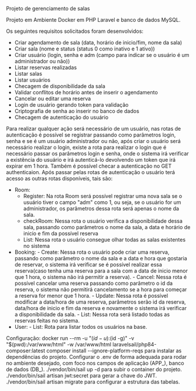 Projeto de gerenciamento de salas

Projeto em Ambiente Docker em PHP Laravel e banco de dados MySQL.

Os seguintes requisitos solicitados foram desenvolvidos:
 - Criar agendamento de sala (data, horário de inicio/fim, nome da sala)
 - Criar sala (nome e status (status 0 como inativo e 1 ativo))
 - Criar usuário (login, senha e adm (campo para indicar se o usuário é um administrador ou não))
 - Listar reservas realizadas
 - Listar salas
 - Listar usuários
 - Checagem de disponibilidade da sala
 - Validar conflitos de horário antes de inserir o agendamento
 - Cancelar ou editar uma reserva
 - Login de usuário gerando token para validação
 - Criptografia de senha ao inserir no banco de dados
 - Checagem de autenticação do usuário

Para realizar qualquer ação será necessário de um usuário, nas rotas de autenticação é possível se registrar passando como parâmetros login, senha e se é um usuário administrador ou não, após criar o usuário será necessário realizar o login, existe a rota para realizar o login que é necessário passar os parâmetros login e senha, onde o sistema irá verificar a existência do usuário e irá autenticá-lo devolvendo um token que irá expirar em 1 hora. Também é possível checar a autenticação no GET authenticaion.
Após passar pelas rotas de autenticação o usuário terá acesso as outras rotas disponíveis, tais são:
 - Room:
     - Register: Na rota Room será possível registrar uma nova sala se o usuário tiver o campo "adm" como 1, ou seja, se o usuário for um administrador, os parâmetros dessa rota será apenas o nome da sala.
     - checkRoom: Nessa rota o usuário verifica a disponibilidade dessa sala, passando como parâmetros o nome da sala, a data e horário de inicio e fim da possível reserva
     - List: Nessa rota o usuário consegue olhar todas as salas existentes no sistema
 - Booking:
       - Create: Nessa rota o usuário pode criar uma reserva, passando como parâmetro o nome da sala e a data e hora que gostaria de reservar, o sistema irá verificar se é possível realizar essa reserva(caso tenha uma reserva para a sala com a data de inicio menor que 1 hora, o sistema não irá permitir a reserva).
       - Cancel: Nessa rota é possível cancelar uma reserva passando como parâmetro o id da reserva, o sistema não permitirá cancelamento se a hora para começar a reserva for menor que 1 hora.
       - Update: Nessa rota é possível modificar a data/hora de uma reserva, parâmetros serão id da reserva, data/hora de inicio e fim da reserva e novamente o sistema irá verificar a disponibilidade da sala.
       - List: Nessa rota será listado todas as reservas feitas no sistema.
 - User:
       - List: Rota para listar todos os usuários na base.

Configuração:
docker run --rm -u "$(id -u):$(id -g)" -v "$(pwd):/var/www/html" -w /var/www/html laravelsail/php84-composer:latest composer install --ignore-platform-reqs para instalar as dependências do projeto.
Configurar o .env de forma adequada para rodar no ambiente desejado, com foco nos campos de aplicação (APP_), banco de dados (DB_).
./vendor/bin/sail up -d para subir o container do projeto.
./vendor/bin/sail artisan jwt:secret para gerar a chave do JWT.
./vendor/bin/sail artisan migrate para configurar a estrutura das tabelas.
